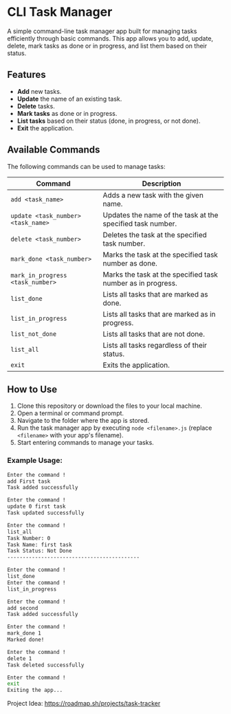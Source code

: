 # CLI Task Manager

A simple command-line task manager app built for managing tasks efficiently through basic commands. This app allows you to add, update, delete, mark tasks as done or in progress, and list them based on their status.

## Features

- **Add** new tasks.
- **Update** the name of an existing task.
- **Delete** tasks.
- **Mark tasks** as done or in progress.
- **List tasks** based on their status (done, in progress, or not done).
- **Exit** the application.

## Available Commands

The following commands can be used to manage tasks:

| Command                            | Description                                                 |
| ---------------------------------- | ----------------------------------------------------------- |
| `add <task_name>`                  | Adds a new task with the given name.                        |
| `update <task_number> <task_name>` | Updates the name of the task at the specified task number.  |
| `delete <task_number>`             | Deletes the task at the specified task number.              |
| `mark_done <task_number>`          | Marks the task at the specified task number as done.        |
| `mark_in_progress <task_number>`   | Marks the task at the specified task number as in progress. |
| `list_done`                        | Lists all tasks that are marked as done.                    |
| `list_in_progress`                 | Lists all tasks that are marked as in progress.             |
| `list_not_done`                    | Lists all tasks that are not done.                          |
| `list_all`                         | Lists all tasks regardless of their status.                 |
| `exit`                             | Exits the application.                                      |

## How to Use

1. Clone this repository or download the files to your local machine.
2. Open a terminal or command prompt.
3. Navigate to the folder where the app is stored.
4. Run the task manager app by executing `node <filename>.js` (replace `<filename>` with your app's filename).
5. Start entering commands to manage your tasks.

### Example Usage:

```bash
Enter the command !
add First task
Task added successfully

Enter the command !
update 0 first task
Task updated successfully

Enter the command !
list_all
Task Number: 0
Task Name: first task
Task Status: Not Done
-------------------------------------------

Enter the command !
list_done
Enter the command !
list_in_progress

Enter the command !
add second
Task added successfully

Enter the command !
mark_done 1
Marked done!

Enter the command !
delete 1
Task deleted successfully

Enter the command !
exit
Exiting the app...
```

Project Idea: https://roadmap.sh/projects/task-tracker
